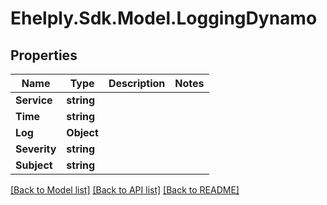 # Ehelply.Sdk.Model.LoggingDynamo

## Properties

Name | Type | Description | Notes
------------ | ------------- | ------------- | -------------
**Service** | **string** |  | 
**Time** | **string** |  | 
**Log** | **Object** |  | 
**Severity** | **string** |  | 
**Subject** | **string** |  | 

[[Back to Model list]](../README.md#documentation-for-models) [[Back to API list]](../README.md#documentation-for-api-endpoints) [[Back to README]](../README.md)


